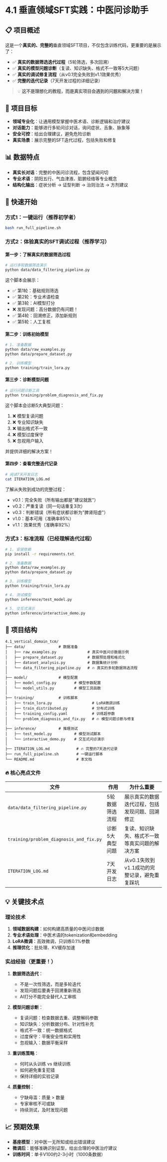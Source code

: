 # 4.1 垂直领域SFT实践：中医问诊助手

## 📋 项目概述

这是一个**真实的、完整的**垂直领域SFT项目，不仅包含训练代码，更重要的是展示了：
- ✅ **真实的数据筛选迭代过程**（5轮筛选，多次回溯）
- ✅ **真实的模型问题诊断**（复读、知识缺失、格式不一致等5大问题）
- ✅ **真实的调试修复流程**（从v0.1完全失败到v1.1效果优秀）
- ✅ **完整的迭代记录**（7天开发过程的详细记录）

> 💡 **这不是理想化的教程，而是真实项目会遇到的问题和解决方案！**

## 🎯 项目目标

- **领域专业化**：让通用模型掌握中医术语、诊断逻辑和治疗建议
- **对话能力**：能够进行多轮问诊对话，询问症状、舌象、脉象等
- **安全可控**：给出合理建议，避免危险诊断
- **真实场景**：展示完整的SFT迭代过程，包括失败和修复

## 📊 数据特点

- **真实长对话**：完整的中医问诊流程，包含望闻问切
- **专业术语**：阴阳五行、气血津液、脏腑经络等专业概念
- **结构化输出**：症状分析 → 证型判断 → 治则治法 → 方剂建议

## 🚀 快速开始

### 方式1：一键运行（推荐初学者）

```bash
bash run_full_pipeline.sh
```

### 方式2：体验真实的SFT调试过程（推荐学习）

#### 第一步：了解真实的数据筛选过程

```bash
# 运行多轮数据筛选演示
python data/data_filtering_pipeline.py
```

这个脚本会展示：
- ✅ 第1轮：基础规则筛选
- ✅ 第2轮：专业术语检查
- ✅ 第3轮：AI模型打分
- ❌ 发现问题：高分数据仍有问题！
- ✅ 第4轮：回溯修正，添加新规则
- ✅ 第5轮：人工复核

#### 第二步：训练初始模型

```bash
# 1. 准备数据
python data/raw_examples.py
python data/prepare_dataset.py

# 2. 训练模型
python training/train_lora.py
```

#### 第三步：诊断模型问题

```bash
# 运行问题诊断工具
python training/problem_diagnosis_and_fix.py
```

这个脚本会诊断5大典型问题：
1. ❌ 模型复读问题
2. ❌ 专业知识缺失
3. ❌ 输出格式不一致
4. ❌ 模型过度保守
5. ❌ 忽视用户输入

并提供详细的解决方案！

#### 第四步：查看完整迭代记录

```bash
# 阅读7天开发日志
cat ITERATION_LOG.md
```

了解从失败到成功的完整过程：
- v0.1：完全失败（所有输出都是"建议就医"）
- v0.2：严重复读（同一句话重复3次）
- v0.3：判断错误（所有症状都诊断为"脾肾阳虚"）
- v1.0：基本可用（准确率85%）
- v1.1：效果优秀（准确率92%）

### 方式3：标准流程（已经理解迭代过程）

```bash
# 1. 安装依赖
pip install -r requirements.txt

# 2. 准备数据
python data/raw_examples.py
python data/prepare_dataset.py

# 3. 训练模型
python training/train_lora.py

# 4. 测试模型
python inference/test_model.py

# 5. 交互式演示
python inference/interactive_demo.py
```

## 📁 项目结构

```
4.1_vertical_domain_tcm/
├── data/               # 数据准备
│   ├── raw_examples.py              # 真实中医问诊数据示例
│   ├── prepare_dataset.py           # 数据预处理和格式化
│   ├── dataset_analysis.py          # 数据集统计分析
│   └── data_filtering_pipeline.py   # 🔥 真实的多轮数据筛选流程
│
├── model/              # 模型配置
│   ├── model_config.py        # 模型参数配置
│   └── model_utils.py         # 模型工具函数
│
├── training/           # 训练脚本
│   ├── train_lora.py                  # LoRA微调训练
│   ├── train_distributed.py           # 分布式训练
│   ├── training_config.yaml           # 训练超参数
│   └── problem_diagnosis_and_fix.py   # 🔥 模型问题诊断与修复
│
├── inference/          # 推理测试
│   ├── test_model.py          # 模型测试脚本
│   └── interactive_demo.py    # 交互式问诊演示
│
├── ITERATION_LOG.md            # 🔥 完整的7天迭代记录
├── run_full_pipeline.sh        # 一键运行脚本
└── README.md                   # 本文档
```

### 🔥 核心亮点文件

| 文件 | 作用 | 为什么重要 |
|------|------|----------|
| `data/data_filtering_pipeline.py` | 5轮数据筛选流程 | 展示真实的数据迭代过程，包括发现问题、回溯修正 |
| `training/problem_diagnosis_and_fix.py` | 诊断5大典型问题 | 复读、知识缺失、格式不一致等真实问题的解决方案 |
| `ITERATION_LOG.md` | 7天开发日志 | 从v0.1失败到v1.1成功的完整记录，避免重复踩坑 |

## 💡 关键技术点

### 理论技术
1. **领域数据构建**：如何构建高质量的中医问诊数据
2. **专业术语处理**：中医术语的tokenization和embedding
3. **LoRA微调**：高效微调，只训练0.1%参数
4. **推理优化**：批处理、KV缓存加速

### 实战经验（更重要！）
1. **数据筛选迭代**：
   - 不是一次性筛选，而是多轮迭代
   - 发现问题后要勇于回溯重新筛选
   - AI打分不能完全替代人工审核

2. **模型问题诊断**：
   - 复读问题：检查数据去重、调整解码参数
   - 知识缺失：分析数据分布、针对性补充
   - 格式不一致：统一数据格式
   - 过度保守：平衡安全性和实用性
   - 忽视输入：数据平衡采样

3. **重训练策略**：
   - 何时从头训练 vs 继续训练
   - 如何避免重复犯错
   - 保持详细的实验记录

4. **质量控制**：
   - 宁缺毋滥：质量 > 数量
   - 专家审核不可或缺
   - 持续测试，及时发现问题

## 📈 预期效果

- **基座模型**：对中医一无所知或给出错误建议
- **微调后**：能够准确识别证型，给出合理的中医治疗建议
- **训练时间**：单卡V100约2-3小时（1000条数据）

